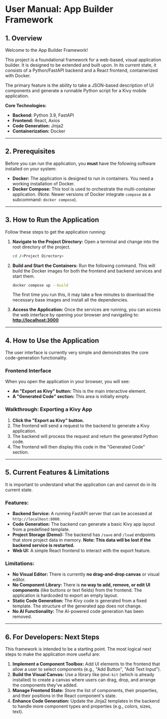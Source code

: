 # User Manual: App Builder Framework

## 1. Overview

Welcome to the App Builder Framework!

This project is a foundational framework for a web-based, visual application builder. It is designed to be extended and built upon. In its current state, it consists of a Python/FastAPI backend and a React frontend, containerized with Docker.

The primary feature is the ability to take a JSON-based description of UI components and generate a runnable Python script for a Kivy mobile application.

**Core Technologies:**
- **Backend:** Python 3.9, FastAPI
- **Frontend:** React, Axios
- **Code Generation:** Jinja2
- **Containerization:** Docker

---

## 2. Prerequisites

Before you can run the application, you **must** have the following software installed on your system:

- **Docker:** The application is designed to run in containers. You need a working installation of Docker.
- **Docker Compose:** This tool is used to orchestrate the multi-container application. (Note: Newer versions of Docker integrate `compose` as a subcommand: `docker compose`).

---

## 3. How to Run the Application

Follow these steps to get the application running:

1.  **Navigate to the Project Directory:**
    Open a terminal and change into the root directory of the project.
    ```bash
    cd /<Project Directory>
    ```

2.  **Build and Start the Containers:**
    Run the following command. This will build the Docker images for both the frontend and backend services and start them.
    ```bash
    docker compose up --build
    ```
    The first time you run this, it may take a few minutes to download the necessary base images and install all the dependencies.

3.  **Access the Application:**
    Once the services are running, you can access the web interface by opening your browser and navigating to:
    [**http://localhost:3000**](http://localhost:3000)

---

## 4. How to Use the Application

The user interface is currently very simple and demonstrates the core code-generation functionality.

### Frontend Interface

When you open the application in your browser, you will see:

- **An "Export as Kivy" button:** This is the main interactive element.
- **A "Generated Code" section:** This area is initially empty.

### Walkthrough: Exporting a Kivy App

1.  **Click the "Export as Kivy" button.**
2.  The frontend will send a request to the backend to generate a Kivy application.
3.  The backend will process the request and return the generated Python code.
4.  The frontend will then display this code in the "Generated Code" section.

---

## 5. Current Features & Limitations

It is important to understand what the application can and cannot do in its current state.

### Features:

- **Backend Service:** A running FastAPI server that can be accessed at `http://localhost:8000`.
- **Code Generation:** The backend can generate a basic Kivy app layout from a predefined template.
- **Project Storage (Demo):** The backend has `/save` and `/load` endpoints that store project data in memory. **Note: This data will be lost if the backend service is restarted.**
- **Web UI:** A simple React frontend to interact with the export feature.

### Limitations:

- **No Visual Editor:** There is currently **no drag-and-drop canvas** or visual editor.
- **No Component Library:** There is **no way to add, remove, or edit UI components** (like buttons or text fields) from the frontend. The application is hardcoded to export an empty layout.
- **Static Code Generation:** The Kivy code is generated from a fixed template. The structure of the generated app does not change.
- **No AI Functionality:** The AI-powered code generation has been removed.

---

## 6. For Developers: Next Steps

This framework is intended to be a starting point. The most logical next steps to make the application more useful are:

1.  **Implement a Component Toolbox:** Add UI elements to the frontend that allow a user to select components (e.g., "Add Button", "Add Text Input").
2.  **Build the Visual Canvas:** Use a library like `@dnd-kit` (which is already installed) to create a canvas where users can drag, drop, and arrange the components they've added.
3.  **Manage Frontend State:** Store the list of components, their properties, and their positions in the React component's state.
4.  **Enhance Code Generation:** Update the Jinja2 templates in the backend to handle more component types and properties (e.g., colors, sizes, text).
